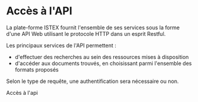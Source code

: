 # Accès à l'API

La plate-forme ISTEX fournit l'ensemble de ses services sous la forme d'une API Web utilisant le protocole HTTP dans un esprit Restful.

Les principaux services de l'API permettent :

* d'effectuer des recherches au sein des ressources mises à disposition
* d'accéder aux documents trouvés, en choisissant parmi l'ensemble des formats proposés

Selon le type de requête, une authentification sera nécessaire ou non. 

Accès à l'api

